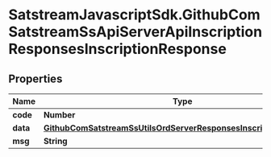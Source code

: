 # SatstreamJavascriptSdk.GithubComSatstreamSsApiServerApiInscriptionResponsesInscriptionResponse

## Properties
Name | Type | Description | Notes
------------ | ------------- | ------------- | -------------
**code** | **Number** |  | [optional] 
**data** | [**GithubComSatstreamSsUtilsOrdServerResponsesInscriptionResponse**](GithubComSatstreamSsUtilsOrdServerResponsesInscriptionResponse.md) |  | [optional] 
**msg** | **String** |  | [optional] 

